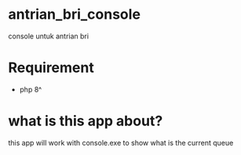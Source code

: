 # antrian_bri_console
console untuk antrian bri

# Requirement
- php 8^

# what is this app about?
this app will work with console.exe to show what is the current queue
